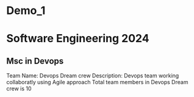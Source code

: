 # Demo_1

# Software Engineering 2024
## Msc in Devops
Team Name: Devops Dream crew
Description: Devops team working collaboratly using Agile approach
Total team members in Devops Dream crew is 10

